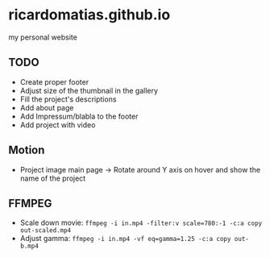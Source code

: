# ricardomatias.github.io
my personal website

## TODO

* Create proper footer
* Adjust size of the thumbnail in the gallery
* Fill the project's descriptions
* Add about page
* Add Impressum/blabla to the footer
* Add project with video


## Motion
* Project image main page -> Rotate around Y axis on hover and show the name of the project


## FFMPEG
* Scale down movie: `ffmpeg -i in.mp4 -filter:v scale=780:-1 -c:a copy out-scaled.mp4`
* Adjust gamma: `ffmpeg -i in.mp4 -vf eq=gamma=1.25 -c:a copy out-b.mp4`
